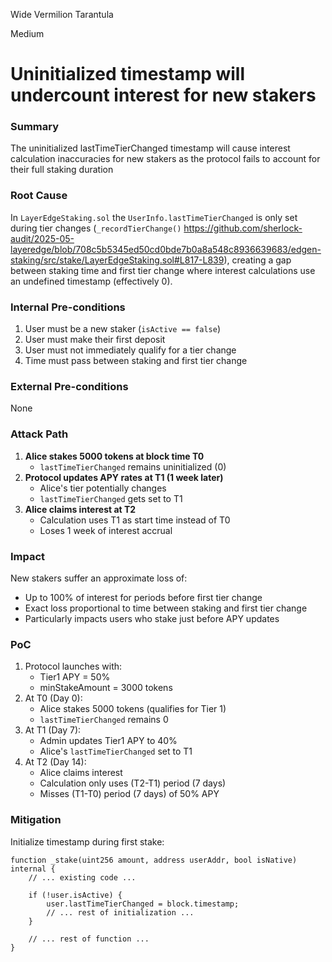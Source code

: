 Wide Vermilion Tarantula

Medium

# Uninitialized timestamp will undercount interest for new stakers

### Summary

The uninitialized lastTimeTierChanged timestamp will cause interest calculation inaccuracies for new stakers as the protocol fails to account for their full staking duration

### Root Cause

In `LayerEdgeStaking.sol` the `UserInfo.lastTimeTierChanged` is only set during tier changes (`_recordTierChange()` https://github.com/sherlock-audit/2025-05-layeredge/blob/708c5b5345ed50cd0bde7b0a8a548c8936639683/edgen-staking/src/stake/LayerEdgeStaking.sol#L817-L839), creating a gap between staking time and first tier change where interest calculations use an undefined timestamp (effectively 0).

### Internal Pre-conditions

1. User must be a new staker (`isActive == false`)
2. User must make their first deposit
3. User must not immediately qualify for a tier change
4. Time must pass between staking and first tier change

### External Pre-conditions

None

### Attack Path

1. **Alice stakes 5000 tokens at block time T0**
   - `lastTimeTierChanged` remains uninitialized (0)
2. **Protocol updates APY rates at T1 (1 week later)**
   - Alice's tier potentially changes
   - `lastTimeTierChanged` gets set to T1
3. **Alice claims interest at T2**
   - Calculation uses T1 as start time instead of T0
   - Loses 1 week of interest accrual

### Impact

New stakers suffer an approximate loss of:
- Up to 100% of interest for periods before first tier change
- Exact loss proportional to time between staking and first tier change
- Particularly impacts users who stake just before APY updates

### PoC

1. Protocol launches with:
   - Tier1 APY = 50%
   - minStakeAmount = 3000 tokens
2. At T0 (Day 0):
   - Alice stakes 5000 tokens (qualifies for Tier 1)
   - `lastTimeTierChanged` remains 0
3. At T1 (Day 7):
   - Admin updates Tier1 APY to 40%
   - Alice's `lastTimeTierChanged` set to T1
4. At T2 (Day 14):
   - Alice claims interest
   - Calculation only uses (T2-T1) period (7 days)
   - Misses (T1-T0) period (7 days) of 50% APY

### Mitigation

Initialize timestamp during first stake:

```solidity
function _stake(uint256 amount, address userAddr, bool isNative) internal {
    // ... existing code ...
    
    if (!user.isActive) {
        user.lastTimeTierChanged = block.timestamp;
        // ... rest of initialization ...
    }
    
    // ... rest of function ...
}
```